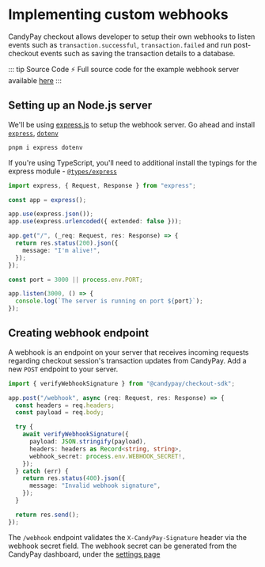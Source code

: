 # Implementing custom webhooks

CandyPay checkout allows developer to setup their own webhooks to listen events such as `transaction.successful`, `transaction.failed` and run post-checkout events such as saving the transaction details to a database.

::: tip Source Code
:zap: Full source code for the example webhook server available [here](https://github.com/candypay/checkout-webhook-example)
:::

## Setting up an Node.js server

We'll be using [express.js](https://expressjs.com/) to setup the webhook server. Go ahead and install [`express`](https://npmjs.com/package/express), [`dotenv`](https://npmjs.com/package/dotenv)

```bash
pnpm i express dotenv
```

If you're using TypeScript, you'll need to additional install the typings for the express module - [`@types/express`](https://npmjs.com/package/@types/express)

```ts
import express, { Request, Response } from "express";

const app = express();

app.use(express.json());
app.use(express.urlencoded({ extended: false }));

app.get("/", (_req: Request, res: Response) => {
  return res.status(200).json({
    message: "I'm alive!",
  });
});

const port = 3000 || process.env.PORT;

app.listen(3000, () => {
  console.log(`The server is running on port ${port}`);
});
```

## Creating webhook endpoint

A webhook is an endpoint on your server that receives incoming requests regarding checkout session's transaction updates from CandyPay. Add a new `POST` endpoint to your server.

```ts
import { verifyWebhookSignature } from "@candypay/checkout-sdk";

app.post("/webhook", async (req: Request, res: Response) => {
  const headers = req.headers;
  const payload = req.body;

  try {
    await verifyWebhookSignature({
      payload: JSON.stringify(payload),
      headers: headers as Record<string, string>,
      webhook_secret: process.env.WEBHOOK_SECRET!,
    });
  } catch (err) {
    return res.status(400).json({
      message: "Invalid webhook signature",
    });
  }

  return res.send();
});
```

The `/webhook` endpoint validates the `X-CandyPay-Signature` header via the webhook secret field. The webhook secret can be generated from the CandyPay dashboard, under the [settings page](https://candypay.fun/settings)
